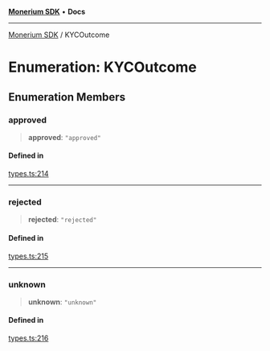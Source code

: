 [**Monerium SDK**](../README.md) • **Docs**

***

[Monerium SDK](../README.md) / KYCOutcome

# Enumeration: KYCOutcome

## Enumeration Members

### approved

> **approved**: `"approved"`

#### Defined in

[types.ts:214](https://github.com/monerium/js-monorepo/blob/90e863940da8623462a29ce3ac59bdfdcf20271e/packages/sdk/src/types.ts#L214)

***

### rejected

> **rejected**: `"rejected"`

#### Defined in

[types.ts:215](https://github.com/monerium/js-monorepo/blob/90e863940da8623462a29ce3ac59bdfdcf20271e/packages/sdk/src/types.ts#L215)

***

### unknown

> **unknown**: `"unknown"`

#### Defined in

[types.ts:216](https://github.com/monerium/js-monorepo/blob/90e863940da8623462a29ce3ac59bdfdcf20271e/packages/sdk/src/types.ts#L216)
